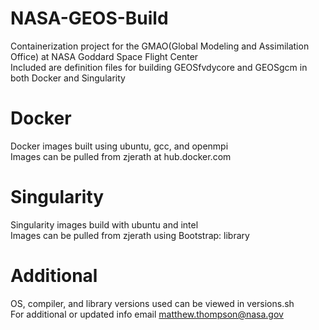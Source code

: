 # NASA-GEOS-Build
Containerization project for the GMAO(Global Modeling and Assimilation Office) at NASA Goddard Space Flight Center <br />
Included are definition files for building GEOSfvdycore and GEOSgcm in both Docker and Singularity

# Docker
Docker images built using ubuntu, gcc, and openmpi <br />
Images can be pulled from zjerath at hub.docker.com

# Singularity
Singularity images build with ubuntu and intel <br />
Images can be pulled from zjerath using Bootstrap: library

# Additional
OS, compiler, and library versions used can be viewed in versions.sh <br />
For additional or updated info email matthew.thompson@nasa.gov
